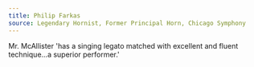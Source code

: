 ```yaml
---
title: Philip Farkas
source: Legendary Hornist, Former Principal Horn, Chicago Symphony
---
```

Mr. McAllister 'has a singing legato matched with excellent and fluent technique...a superior performer.'